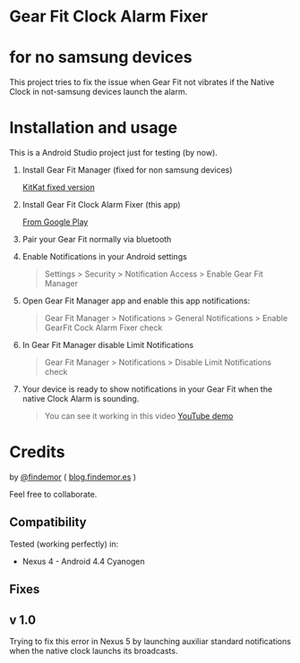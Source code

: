 # Gear Fit Clock Alarm Fixer
# for no samsung devices

This project tries to fix the issue when Gear Fit not vibrates if the Native Clock in not-samsung devices launch the alarm.

# Installation and usage

This is a Android Studio project just for testing (by now).

1. Install Gear Fit Manager (fixed for non samsung devices)

    [KitKat fixed version](https://github.com/findemor/GearFitClockAlarmFixer/raw/master/Dependences/GearFitManager.apk)

2. Install Gear Fit Clock Alarm Fixer (this app)

	[From Google Play](https://play.google.com/store/apps/details?id=com.devergence.gearfitclockalarmfixer)

3. Pair your Gear Fit normally via bluetooth
4. Enable Notifications in your Android settings

	> Settings > Security > Notification Access > Enable Gear Fit Manager

5. Open Gear Fit Manager app and enable this app notifications:

	> Gear Fit Manager > Notifications > General Notifications > Enable GearFit Cock Alarm Fixer check

6. In Gear Fit Manager disable Limit Notifications

	> Gear Fit Manager > Notifications > Disable Limit Notifications check
    
7. Your device is ready to show notifications in your Gear Fit when the native Clock Alarm is sounding.

	> You can see it working in this video [YouTube demo](https://youtu.be/GETiMmu5y6E)

# Credits

by [@findemor](http://www.twitter.com/findemor) ( [blog.findemor.es](http://blog.findemor.es) )

Feel free to collaborate. 

## Compatibility

Tested (working perfectly) in:

* Nexus 4 - Android 4.4 Cyanogen

## Fixes

## v 1.0

Trying to fix this error in Nexus 5 by launching auxiliar standard notifications when the native clock launchs its broadcasts.
